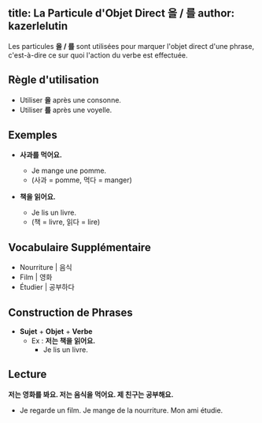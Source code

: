 title: La Particule d'Objet Direct 을 / 를
author: kazerlelutin
---
Les particules **을 / 를** sont utilisées pour marquer l'objet direct d'une phrase, c'est-à-dire ce sur quoi l'action du verbe est effectuée.

## Règle d'utilisation
- Utiliser **을** après une consonne.
- Utiliser **를** après une voyelle.

## Exemples
- **사과를 먹어요.**
  - Je mange une pomme.
  - (사과 = pomme, 먹다 = manger)

- **책을 읽어요.**
  - Je lis un livre.
  - (책 = livre, 읽다 = lire)

## Vocabulaire Supplémentaire
- Nourriture | 음식 
- Film       | 영화 
- Étudier    | 공부하다 

## Construction de Phrases
- **Sujet** + **Objet** + **Verbe**
  - Ex : **저는 책을 읽어요.**
    - Je lis un livre.
  
## Lecture
**저는 영화를 봐요. 저는 음식을 먹어요. 제 친구는 공부해요.**
- Je regarde un film. Je mange de la nourriture. Mon ami étudie.
